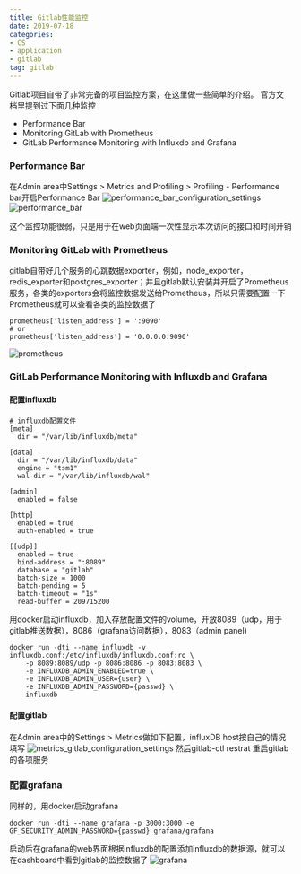 ```yaml
---
title: Gitlab性能监控
date: 2019-07-18
categories: 
- CS
- application
- gitlab
tag: gitlab
---
```


Gitlab项目自带了非常完备的项目监控方案，在这里做一些简单的介绍。
官方文档里提到过下面几种监控
* Performance Bar
* Monitoring GitLab with Prometheus
* GitLab Performance Monitoring with Influxdb and Grafana

### Performance Bar
在Admin area中Settings > Metrics and Profiling > Profiling - Performance bar开启Performance Bar
![performance_bar_configuration_settings](./performance_bar_configuration_settings.png)
![performance_bar](./performance_bar.png)

这个监控功能很弱，只是用于在web页面端一次性显示本次访问的接口和时间开销

### Monitoring GitLab with Prometheus
gitlab自带好几个服务的心跳数据exporter，例如，node_exporter，redis_exporter和postgres_exporter；并且gitlab默认安装并开启了Prometheus服务，各类的exporters会将监控数据发送给Prometheus，所以只需要配置一下Prometheus就可以查看各类的监控数据了
```
prometheus['listen_address'] = ':9090'
# or
prometheus['listen_address'] = '0.0.0.0:9090'
```
![prometheus](./prometheus.png)

### GitLab Performance Monitoring with Influxdb and Grafana

#### 配置influxdb
```
# influxdb配置文件
[meta]
  dir = "/var/lib/influxdb/meta"

[data]
  dir = "/var/lib/influxdb/data"
  engine = "tsm1"
  wal-dir = "/var/lib/influxdb/wal"

[admin]
  enabled = false

[http]
  enabled = true
  auth-enabled = true

[[udp]]
  enabled = true
  bind-address = ":8089"
  database = "gitlab"
  batch-size = 1000
  batch-pending = 5
  batch-timeout = "1s"
  read-buffer = 209715200
```
用docker启动influxdb，加入存放配置文件的volume，开放8089（udp，用于gitlab推送数据），8086（grafana访问数据），8083（admin panel)
```
docker run -dti --name influxdb -v influxdb.conf:/etc/influxdb/influxdb.conf:ro \
    -p 8089:8089/udp -p 8086:8086 -p 8083:8083 \
    -e INFLUXDB_ADMIN_ENABLED=true \
    -e INFLUXDB_ADMIN_USER={user} \
    -e INFLUXDB_ADMIN_PASSWORD={passwd} \
    influxdb
```

#### 配置gitlab
在Admin area中的Settings > Metrics做如下配置，influxDB host按自己的情况填写
![metrics_gitlab_configuration_settings](./metrics_gitlab_configuration_settings.png)
然后gitlab-ctl restrat 重启gitlab的各项服务

### 配置grafana
同样的，用docker启动grafana
```
docker run -dti --name grafana -p 3000:3000 -e GF_SECURITY_ADMIN_PASSWORD={passwd} grafana/grafana
```
启动后在grafana的web界面根据influxdb的配置添加influxdb的数据源，就可以在dashboard中看到gitlab的监控数据了
![grafana](./grafana.png)